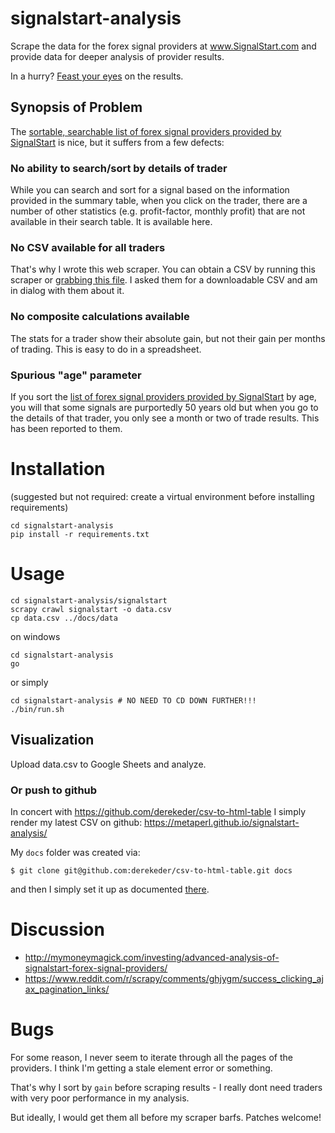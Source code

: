 # signalstart-analysis
Scrape the data for the forex signal providers at
www.SignalStart.com and provide data for 
deeper analysis of provider results.

In a hurry? [Feast your eyes](https://metaperl.github.io/signalstart-analysis/)
on the results.

## Synopsis of Problem

The [sortable, searchable list of forex signal providers provided by SignalStart](https://www.signalstart.com/search-signals) 
is nice, but it suffers from a few defects:

### No ability to search/sort by details of trader

While you can search and sort for a signal based on the information
provided in the summary table, when you click on the trader, there
are a number of other statistics (e.g. profit-factor, monthly profit) 
that are not available in their search table. It is available here.

### No CSV available for all traders
That's why I wrote this web scraper. You can obtain a CSV by running 
this scraper or [grabbing this file](https://github.com/metaperl/signalstart-analysis/blob/master/docs/data/data.csv).
I asked them for a downloadable CSV and am in dialog with them
about it.

### No composite calculations available
The stats for a trader show their absolute gain, but not their
gain per months of trading. This is easy to do in a spreadsheet.

### Spurious "age" parameter

If you sort the [ list of forex signal providers provided by SignalStart](https://www.signalstart.com/search-signals) 
by age, you will that some signals are purportedly 50 years old but when you
go to the details of that trader, you only see a month or two of trade results.
This has been reported to them.

# Installation

(suggested but not required: create a virtual environment before installing requirements)

```shell
cd signalstart-analysis
pip install -r requirements.txt
```


# Usage

```shell
cd signalstart-analysis/signalstart
scrapy crawl signalstart -o data.csv
cp data.csv ../docs/data
```

on windows
```shell
cd signalstart-analysis
go
```


or simply

```shell
cd signalstart-analysis # NO NEED TO CD DOWN FURTHER!!!
./bin/run.sh
```

## Visualization

Upload data.csv to Google Sheets and analyze. 

### Or push to github 

In concert with https://github.com/derekeder/csv-to-html-table
I simply render my latest CSV on github:
https://metaperl.github.io/signalstart-analysis/

My `docs` folder was created via:

    $ git clone git@github.com:derekeder/csv-to-html-table.git docs
    
and then I simply set it up as documented [there](https://github.com/derekeder/csv-to-html-table).


# Discussion

* http://mymoneymagick.com/investing/advanced-analysis-of-signalstart-forex-signal-providers/
* https://www.reddit.com/r/scrapy/comments/ghjygm/success_clicking_ajax_pagination_links/

# Bugs

For some reason, I never seem to iterate through all the pages
of the providers. I think I'm getting a stale element error or
something.

That's why I sort by `gain` before scraping results - I really
dont need traders with very poor performance in my analysis.

But ideally, I would get them all before my scraper barfs. Patches welcome!
